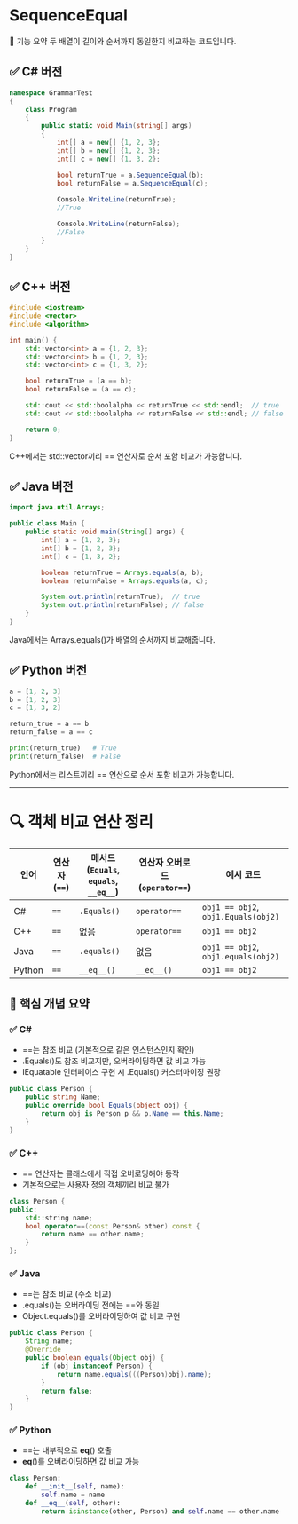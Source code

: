 # SequenceEqual
🧠 기능 요약
두 배열이 길이와 순서까지 동일한지 비교하는 코드입니다.

## ✅ C# 버전
```csharp
namespace GrammarTest
{
    class Program
    {
        public static void Main(string[] args)
        {
            int[] a = new[] {1, 2, 3};
            int[] b = new[] {1, 2, 3};
            int[] c = new[] {1, 3, 2};

            bool returnTrue = a.SequenceEqual(b);
            bool returnFalse = a.SequenceEqual(c);
            
            Console.WriteLine(returnTrue);
            //True

            Console.WriteLine(returnFalse);
            //False
        }
    }
}

```

## ✅ C++ 버전
```cpp
#include <iostream>
#include <vector>
#include <algorithm>

int main() {
    std::vector<int> a = {1, 2, 3};
    std::vector<int> b = {1, 2, 3};
    std::vector<int> c = {1, 3, 2};

    bool returnTrue = (a == b);
    bool returnFalse = (a == c);

    std::cout << std::boolalpha << returnTrue << std::endl;  // true
    std::cout << std::boolalpha << returnFalse << std::endl; // false

    return 0;
}
```

C++에서는 std::vector끼리 == 연산자로 순서 포함 비교가 가능합니다.


## ✅ Java 버전
```java
import java.util.Arrays;

public class Main {
    public static void main(String[] args) {
        int[] a = {1, 2, 3};
        int[] b = {1, 2, 3};
        int[] c = {1, 3, 2};

        boolean returnTrue = Arrays.equals(a, b);
        boolean returnFalse = Arrays.equals(a, c);

        System.out.println(returnTrue);  // true
        System.out.println(returnFalse); // false
    }
}
```

Java에서는 Arrays.equals()가 배열의 순서까지 비교해줍니다.


## ✅ Python 버전
```python
a = [1, 2, 3]
b = [1, 2, 3]
c = [1, 3, 2]

return_true = a == b
return_false = a == c

print(return_true)   # True
print(return_false)  # False

```


Python에서는 리스트끼리 == 연산으로 순서 포함 비교가 가능합니다.

---


# 🔍 객체 비교 연산 정리

| 언어       | 연산자 (`==`)       | 메서드 (`Equals`, `equals`, `__eq__`) | 연산자 오버로드 (`operator==`) | 예시 코드                         |
|------------|---------------------|----------------------------------------|-------------------------------|-----------------------------------|
| C#         | `==`                | `.Equals()`                            | `operator==`                  | `obj1 == obj2`, `obj1.Equals(obj2)` |
| C++        | `==`                | 없음                                   | `operator==`                  | `obj1 == obj2`                    |
| Java       | `==`                | `.equals()`                            | 없음                          | `obj1 == obj2`, `obj1.equals(obj2)` |
| Python     | `==`                | `__eq__()`                             | `__eq__()`                    | `obj1 == obj2`                    |



## 🧠 핵심 개념 요약
### ✅ C#
- ==는 참조 비교 (기본적으로 같은 인스턴스인지 확인)
- .Equals()도 참조 비교지만, 오버라이딩하면 값 비교 가능
- IEquatable<T> 인터페이스 구현 시 .Equals() 커스터마이징 권장
```csharp
public class Person {
    public string Name;
    public override bool Equals(object obj) {
        return obj is Person p && p.Name == this.Name;
    }
}
```


### ✅ C++
- == 연산자는 클래스에서 직접 오버로딩해야 동작
- 기본적으로는 사용자 정의 객체끼리 비교 불가
```cpp
class Person {
public:
    std::string name;
    bool operator==(const Person& other) const {
        return name == other.name;
    }
};
```


### ✅ Java
- ==는 참조 비교 (주소 비교)
- .equals()는 오버라이딩 전에는 ==와 동일
- Object.equals()를 오버라이딩하여 값 비교 구현
```java
public class Person {
    String name;
    @Override
    public boolean equals(Object obj) {
        if (obj instanceof Person) {
            return name.equals(((Person)obj).name);
        }
        return false;
    }
}
```


### ✅ Python
- ==는 내부적으로 __eq__() 호출
- __eq__()를 오버라이딩하면 값 비교 가능
```python
class Person:
    def __init__(self, name):
        self.name = name
    def __eq__(self, other):
        return isinstance(other, Person) and self.name == other.name
```



